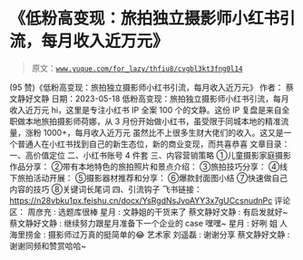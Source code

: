 # 《低粉高变现：旅拍独立摄影师小红书引流，每月收入近万元》

> 原文：[`www.yuque.com/for_lazy/thfiu8/cvgbl3kt3fng0l14`](https://www.yuque.com/for_lazy/thfiu8/cvgbl3kt3fng0l14)

<ne-h2 id="8f3dce1e" data-lake-id="8f3dce1e"><ne-heading-ext><ne-heading-anchor></ne-heading-anchor><ne-heading-fold></ne-heading-fold></ne-heading-ext><ne-heading-content><ne-text id="u72a1960f">(95 赞)《低粉高变现：旅拍独立摄影师小红书引流，每月收入近万元》</ne-text></ne-heading-content></ne-h2> <ne-p id="u6ef37dcd" data-lake-id="u6ef37dcd"><ne-text id="u072ad658">作者： 蔡文静好文静</ne-text></ne-p> <ne-p id="uebf448db" data-lake-id="uebf448db"><ne-text id="ua4d6f005">日期：2023-05-18</ne-text></ne-p> <ne-p id="uc1352eec" data-lake-id="uc1352eec"><ne-text id="u93bc79cf">低粉高变现：旅拍独立摄影师小红书引流，每月收入近万元</ne-text></ne-p> <ne-p id="u356b7e8d" data-lake-id="u356b7e8d"><ne-text id="uf529be61">hi，这里是专注小红书 IP 全案 100 个的文静。这份 IP 复盘是来自全职做本地旅拍摄影师荷娜，从 3 月份开始做小红书，虽受限于同城本地的精准流量，涨粉 1000+，每月收入近万元</ne-text></ne-p> <ne-p id="ub8540804" data-lake-id="ub8540804"><ne-text id="ud79ab3d7">虽然比不上很多生财大佬们的收入。这又是一个普通人在小红书找到自己的新生态位，新的商业变现，而共喜恭喜</ne-text></ne-p> <ne-p id="u719646d1" data-lake-id="u719646d1"><ne-text id="u418c7e27">文章目录：</ne-text></ne-p> <ne-p id="ucb11057f" data-lake-id="ucb11057f"><ne-text id="uea07fb8c">一、高价值定位</ne-text> <ne-text id="u5f06dfab">二、小红书账号 4 件套</ne-text></ne-p> <ne-p id="u32182857" data-lake-id="u32182857"><ne-text id="uf7aa4ffa">三、内容营销策略</ne-text> <ne-text id="u6bbce498">①儿童摄影家庭摄影作品分享：</ne-text> <ne-text id="ub0c816fa">②带有本地特色的旅拍照片和景点介绍：</ne-text> <ne-text id="ua0496440">③旅拍技巧分享：</ne-text> <ne-text id="u8972ffc5">④线下旅拍活动开展：</ne-text> <ne-text id="uc28e0dbb">⑤摄影器材推荐和分享：</ne-text></ne-p> <ne-p id="u1cdbfac9" data-lake-id="u1cdbfac9"><ne-text id="ufb3cf5ec">⑥爆款封面图小结</ne-text> <ne-text id="ueb0bfdd0">⑦快速做自己内容的技巧</ne-text> <ne-text id="ufead916b">⑧关键词长尾词</ne-text></ne-p> <ne-p id="u8ee156fb" data-lake-id="u8ee156fb"><ne-text id="uf51f9275">四、引流钩子</ne-text></ne-p> <ne-p id="u66caee62" data-lake-id="u66caee62"><ne-text id="uc9249ac3">飞书链接：</ne-text>[<ne-text id="uc3a865e4">https://n28vbku1px.feishu.cn/docx/YsRgdNsJvoAYY3x7gUCcsnudnPc</ne-text>](https://n28vbku1px.feishu.cn/docx/YsRgdNsJvoAYY3x7gUCcsnudnPc)</ne-p> <ne-hole id="u97d0f168" data-lake-id="u97d0f168"><ne-card data-card-name="hr" data-card-type="block" id="lWgbd" data-event-boundary="card"><ne-p id="u6780f441" data-lake-id="u6780f441"><ne-text id="u46633bb3">评论区：</ne-text></ne-p> <ne-p id="ua9c17ca4" data-lake-id="ua9c17ca4"><ne-text id="ube61fd64">周彦充 : 选题库很棒</ne-text> <ne-text id="ub76b0833">星月 : 文静姐的干货来了</ne-text> <ne-text id="udfb4d160">蔡文静好文静 : 有启发就好~</ne-text> <ne-text id="ue2957498">蔡文静好文静 : 继续努力跟星月准备下一个企业的 case 嘿嘿~</ne-text> <ne-text id="u3d7cd335">星月 : 好咧 姐</ne-text> <ne-text id="u9c092846">人海里捞金 : 摄影师过万真的挺简单的😂</ne-text> <ne-text id="udcb701d7">艺术家 刘遥磊 : 谢谢分享</ne-text> <ne-text id="uedd7dbb6">蔡文静好文静 : 谢谢同频和赞赏哈哈~</ne-text></ne-p></ne-card></ne-hole>